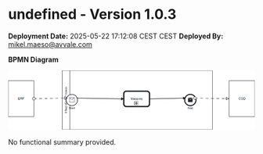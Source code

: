 # undefined - Version 1.0.3

**Deployment Date:** 2025-05-22 17:12:08 CEST CEST
**Deployed By:** mikel.maeso@avvale.com



**BPMN Diagram**

![BPMN Diagram](./Check_Connectivity_from_SAP_Business_Suite_MMZ-1.0.3.png "BPMN Diagram for Check_Connectivity_from_SAP_Business_Suite_MMZ v1.0.3")

No functional summary provided.